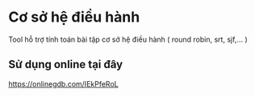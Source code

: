 # Cơ sở hệ điều hành
Tool hỗ trợ tính toán bài tập cơ sở hệ điều hành ( round robin, srt, sjf,... )
## Sử dụng online tại đây 
https://onlinegdb.com/IEkPfeRoL
